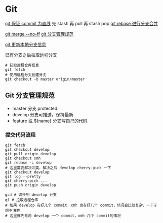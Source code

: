 # Git

[git 保证 commit 为直线](https://www.cnblogs.com/weihe-xunwu/p/7392314.html) 先 stash 再 pull 再 stash pop
[git rebase 进行分支合并](https://www.cnblogs.com/LinuSiyu/p/11572739.html)

[git merge --no-ff](https://www.jianshu.com/p/eebbc79d0dc5)
[git 分支管理规范](https://www.jianshu.com/p/eebbc79d0dc5)

[git 更新本地分支信息](refs/remotes/origin/xmh-server)

已有分支之后拉取远程分支

```shell
# 获取远程仓库信息
git fetch
# 使用远程分支创建分支
git checkout -b master origin/master
```

## Git 分支管理规范

- master 分支 protected
- develop 分支可推送，保持最新
- feature 或 ${name} 分支写自己的代码

### 提交代码流程

```shell
git fetch
git checkout develop
git pull origin develop
git checkout xmh
git rebase -i develop
# 这里需要解决冲突，解决之后 develop cherry-pick 一下
git checkout develop
git log --pretty
git cherry-pick ...
git push origin develop
```


```shell
gcd # 切换到 develop 分支
gl # 拉取远程仓库
# 如果 develop 有好几个 commit，xmh 也有好几个 commit，情况会比较复杂，一下子想不清楚
# 这里就先考虑 develop 一个 commit，xmh 几个 commit的情况

```
